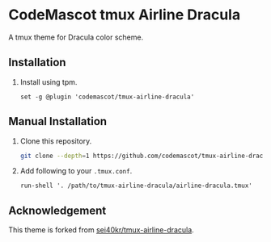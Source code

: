 # CodeMascot tmux Airline Dracula

A tmux theme for Dracula color scheme.

## Installation

1. Install using tpm.

    ```tmux
    set -g @plugin 'codemascot/tmux-airline-dracula'
    ```

## Manual Installation

1. Clone this repository.

    ```sh
    git clone --depth=1 https://github.com/codemascot/tmux-airline-dracula.git
    ```

1. Add following to your `.tmux.conf`.

    ```tmux
    run-shell '. /path/to/tmux-airline-dracula/airline-dracula.tmux'
    ```

## Acknowledgement

This theme is forked from [sei40kr/tmux-airline-dracula](https://github.com/sei40kr/tmux-airline-dracula).

